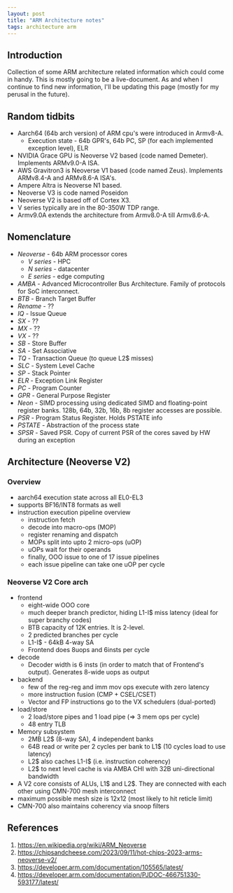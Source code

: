 ```yaml
---
layout: post
title: "ARM Architecture notes"
tags: architecture arm
---
```



## Introduction
Collection of some ARM architecture related information which could come in handy.
This is mostly going to be a live-document. As and when I continue to find new
information, I'll be updating this page (mostly for my perusal in the future).

## Random tidbits
- Aarch64 (64b arch version) of ARM cpu's were introduced in Armv8-A.
  - Execution state - 64b GPR's, 64b PC, SP (for each implemented exception level), ELR
- NVIDIA Grace GPU is Neoverse V2 based (code named Demeter). Implements ARMv9.0-A ISA.
- AWS Gravitron3 is Neoverse V1 based (code named Zeus). Implements ARMv8.4-A and ARMv8.6-A ISA's.
- Ampere Altra is Neoverse N1 based.
- Neoverse V3 is code named Poseidon
- Neoverse V2 is based off of Cortex X3.
- V series typically are in the 80-350W TDP range.
- Armv9.0A extends the architecture from Armv8.0-A till Armv8.6-A.

## Nomenclature
- *Neoverse* - 64b ARM processor cores
  - *V series* - HPC
  - *N series* - datacenter
  - *E series* - edge computing
- *AMBA* - Advanced Microcontroller Bus Architecture. Family of protocols for SoC interconnect.
- *BTB* - Branch Target Buffer
- *Rename* - ??
- *IQ* - Issue Queue
- *SX* - ??
- *MX* - ??
- *VX* - ??
- *SB* - Store Buffer
- *SA* - Set Associative
- *TQ* - Transaction Queue (to queue L2$ misses)
- *SLC* - System Level Cache
- *SP* - Stack Pointer
- *ELR* - Exception Link Register
- *PC* - Program Counter
- *GPR* - General Purpose Register
- *Neon* - SIMD processing using dedicated SIMD and floating-point register banks. 128b, 64b,
  32b, 16b, 8b register accesses are possible.
- *PSR* - Program Status Register. Holds PSTATE info
- *PSTATE* - Abstraction of the process state
- *SPSR* - Saved PSR. Copy of current PSR of the cores saved by HW during an exception

## Architecture (Neoverse V2)
### Overview
- aarch64 execution state across all EL0-EL3
- supports BF16/INT8 formats as well
- instruction execution pipeline overview
  - instruction fetch
  - decode into macro-ops (MOP)
  - register renaming and dispatch
  - MOPs split into upto 2 micro-ops (uOP)
  - uOPs wait for their operands
  - finally, OOO issue to one of 17 issue pipelines 
  - each issue pipeline can take one uOP per cycle

### Neoverse V2 Core arch
- frontend
  - eight-wide OOO core
  - much deeper branch predictor, hiding L1-I$ miss latency (ideal for super branchy codes)
  - BTB capacity of 12K entries. It is 2-level.
  - 2 predicted branches per cycle
  - L1-I$ - 64kB 4-way SA
  - Frontend does 8uops and 6insts per cycle
- decode
  - Decoder width is 6 insts (in order to match that of Frontend's output). Generates 8-wide uops as output
- backend
  - few of the reg-reg and imm mov ops execute with zero latency
  - more instruction fusion (CMP + CSEL/CSET)
  - Vector and FP instructions go to the VX schedulers (dual-ported)
- load/store
  - 2 load/store pipes and 1 load pipe (=> 3 mem ops per cycle)
  - 48 entry TLB
- Memory subsystem
  - 2MB L2$ (8-way SA), 4 independent banks
  - 64B read or write per 2 cycles per bank to L1$ (10 cycles load to use latency)
  - L2$ also caches L1-I$ (i.e. instruction coherency)
  - L2$ to next level cache is via AMBA CHI with 32B uni-directional bandwidth
- A V2 core consists of ALUs, L1$ and L2$. They are connected with each other using CMN-700 mesh interconnect
- maximum possible mesh size is 12x12 (most likely to hit reticle limit)
- CMN-700 also maintains coherency via snoop filters

## References
1. https://en.wikipedia.org/wiki/ARM_Neoverse
2. https://chipsandcheese.com/2023/09/11/hot-chips-2023-arms-neoverse-v2/
3. https://developer.arm.com/documentation/105565/latest/
4. https://developer.arm.com/documentation/PJDOC-466751330-593177/latest/
